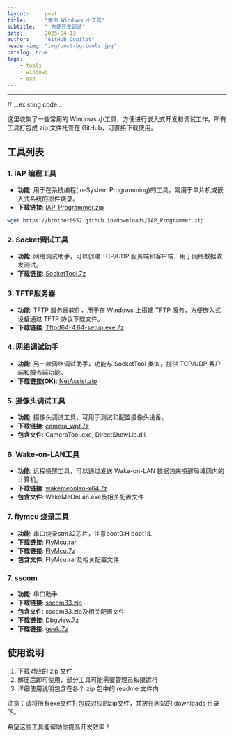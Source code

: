 ```yaml
---
layout:     post
title:      "常用 Windows 小工具"
subtitle:   " 方便开发调试"
date:       2025-04-13
author:     "GitHub Copilot"
header-img: "img/post-bg-tools.jpg"
catalog: true
tags:
    - tools
    - windows
    - exe
---
```


---
// ...existing code...

这里收集了一些常用的 Windows 小工具，方便进行嵌入式开发和调试工作。所有工具打包成 zip 文件托管在 GitHub，可直接下载使用。

## 工具列表

### 1. IAP 编程工具

*   **功能**: 用于在系统编程(In-System Programming)的工具，常用于单片机或嵌入式系统的固件烧录。
*   **下载链接**: [IAP_Programmer.zip](/downloads/IAP_Programmer.zip)
```bash
wget https://brother0952.github.io/downloads/IAP_Programmer.zip
```

### 2. Socket调试工具

*   **功能**: 网络调试助手，可以创建 TCP/UDP 服务端和客户端，用于网络数据收发测试。
*   **下载链接**: [SocketTool.7z](/downloads/SocketTool.7z)

### 3. TFTP服务器

*   **功能**: TFTP 服务器软件，用于在 Windows 上搭建 TFTP 服务，方便嵌入式设备通过 TFTP 协议下载文件。
*   **下载链接**: [Tftpd64-4.64-setup.exe.7z](/downloads/Tftpd64-4.64-setup.exe.7z)

### 4. 网络调试助手

*   **功能**: 另一款网络调试助手，功能与 SocketTool 类似，提供 TCP/UDP 客户端和服务端功能。
*   **下载链接(OK)**: [NetAssist.zip](/downloads/NetAssist.zip)

### 5. 摄像头调试工具

*   **功能**: 摄像头调试工具，可用于测试和配置摄像头设备。
*   **下载链接**: [camera_wpf.7z](/downloads/camera_wpf.7z)
*   **包含文件**: CameraTool.exe, DirectShowLib.dll

### 6. Wake-on-LAN工具

*   **功能**: 远程唤醒工具，可以通过发送 Wake-on-LAN 数据包来唤醒局域网内的计算机。
*   **下载链接**: [wakemeonlan-x64.7z](/downloads/wakemeonlan-x64.7z)
*   **包含文件**: WakeMeOnLan.exe及相关配置文件


### 7. flymcu 烧录工具

*   **功能**: 串口烧录stm32芯片，注意boot0:H boot1:L
*   **下载链接**: [FlyMcu.rar](/downloads/FlyMcu.rar)
*   **下载链接**: [FlyMcu.7z](/downloads/FlyMcu.7z)
*   **包含文件**: FlyMcu.rar及相关配置文件

### 7. sscom

*   **功能**: 串口助手
*   **下载链接**: [sscom33.zip](/downloads/sscom33.zip)
*   **包含文件**: sscom33.zip及相关配置文件
*   **下载链接**: [Dbgview.7z](/downloads/Dbgview.7z)
*   **下载链接**: [geek.7z](/downloads/geek.7z)

## 使用说明

1. 下载对应的 zip 文件
2. 解压后即可使用，部分工具可能需要管理员权限运行
3. 详细使用说明包含在各个 zip 包中的 readme 文件内

注意：请将所有exe文件打包成对应的zip文件，并放在网站的 downloads 目录下。

希望这些工具能帮助你提高开发效率！